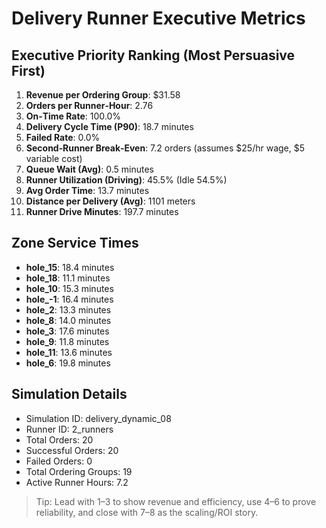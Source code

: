 # Delivery Runner Executive Metrics

## Executive Priority Ranking (Most Persuasive First)
1. **Revenue per Ordering Group**: $31.58
2. **Orders per Runner‑Hour**: 2.76
3. **On‑Time Rate**: 100.0%
4. **Delivery Cycle Time (P90)**: 18.7 minutes
5. **Failed Rate**: 0.0%
6. **Second‑Runner Break‑Even**: 7.2 orders (assumes $25/hr wage, $5 variable cost)
7. **Queue Wait (Avg)**: 0.5 minutes
8. **Runner Utilization (Driving)**: 45.5% (Idle 54.5%)
9. **Avg Order Time**: 13.7 minutes
10. **Distance per Delivery (Avg)**: 1101 meters
11. **Runner Drive Minutes**: 197.7 minutes

## Zone Service Times
- **hole_15**: 18.4 minutes
- **hole_18**: 11.1 minutes
- **hole_10**: 15.3 minutes
- **hole_-1**: 16.4 minutes
- **hole_2**: 13.3 minutes
- **hole_8**: 14.0 minutes
- **hole_3**: 17.6 minutes
- **hole_9**: 11.8 minutes
- **hole_11**: 13.6 minutes
- **hole_6**: 19.8 minutes


## Simulation Details
- Simulation ID: delivery_dynamic_08
- Runner ID: 2_runners
- Total Orders: 20
- Successful Orders: 20
- Failed Orders: 0
- Total Ordering Groups: 19
- Active Runner Hours: 7.2

> Tip: Lead with 1–3 to show revenue and efficiency, use 4–6 to prove reliability, and close with 7–8 as the scaling/ROI story.

